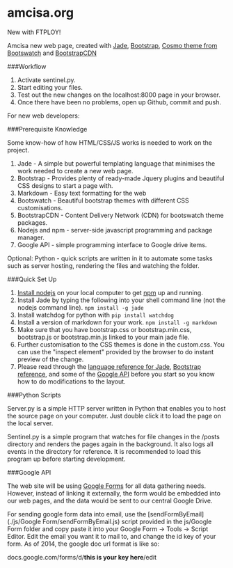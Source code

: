 amcisa.org
==================

New with FTPLOY!

Amcisa new web page, created with [Jade](http://jade-lang.com/), [Bootstrap](http://getbootstrap.com/), [Cosmo theme from Bootswatch](http://bootswatch.com/cosmo/) and [BootstrapCDN](http://www.bootstrapcdn.com/)

###Workflow

1. Activate sentinel.py.
2. Start editing your files.
3. Test out the new changes on the localhost:8000 page in your browser.
4. Once there have been no problems, open up Github, commit and push.

For new web developers:

###Prerequisite Knowledge

Some know-how of how HTML/CSS/JS works is needed to work on the project. 

1. Jade - A simple but powerful templating language that minimises the work needed to create a new web page.
2. Bootstrap - Provides plenty of ready-made Jquery plugins and beautiful CSS designs to start a page with.
2. Markdown - Easy text formatting for the web
3. Bootswatch - Beautiful bootstrap themes with different CSS customisations. 
4. BootstrapCDN - Content Delivery Network (CDN) for bootswatch theme packages.
5. Nodejs and npm - server-side javascript programming and package manager.
6. Google API - simple programming interface to Google drive items.

Optional: 
Python - quick scripts are written in it to automate some tasks such as server hosting, rendering the files and watching the folder.

###Quick Set Up

1. [Install nodejs](http://nodejs.org/) on your local computer to get [npm](https://www.npmjs.org/) up and running.
2. Install Jade by typing the following into your shell command line (not the nodejs command line). ```npm install -g jade```
3. Install watchdog for python with ```pip install watchdog```
4. Install a version of markdown for your work. ```npm install -g markdown```
3. Make sure that you have bootstrap.css or bootstrap.min.css, bootstrap.js or bootstrap.min.js linked to your main jade file.
4. Further customisation to the CSS themes is done in the custom.css. You can use the "inspect element" provided by the browser to do instant preview of the change.
5. Please read through the [language reference for Jade](http://jade-lang.com/reference/), [Bootstrap](http://getbootstrap.com/javascript/) [reference](http://getbootstrap.com/css/), and some of the [Google API](https://developers.google.com/drive/v2/reference/) before you start so you know how to do modifications to the layout.

###Python Scripts

Server.py is a simple HTTP server written in Python that enables you to host the source page on your computer. Just double click it to load the page on the local server.

Sentinel.py is a simple program that watches for file changes in the /posts directory and renders the pages again in the background. It also logs all events in the directory for reference. It is recommended to load this program up before starting development.

###Google API

The web site will be using [Google Forms](https://support.google.com/docs/answer/87809?hl=en) for all data gathering needs. However, instead of linking it externally, the form would be embedded into our web pages, and the data would be sent to our central Google Drive. 

For sending google form data into email, use the [sendFormByEmail](./js/Google Form/sendFormByEmail.js) script provided in the js/Google Form folder and copy paste it into your Google Form -> Tools -> Script Editor. Edit the email you want it to mail to, and change the id key of your form. As of 2014, the google doc url format is like so:

docs.google.com/forms/d/__this is your key here__/edit

